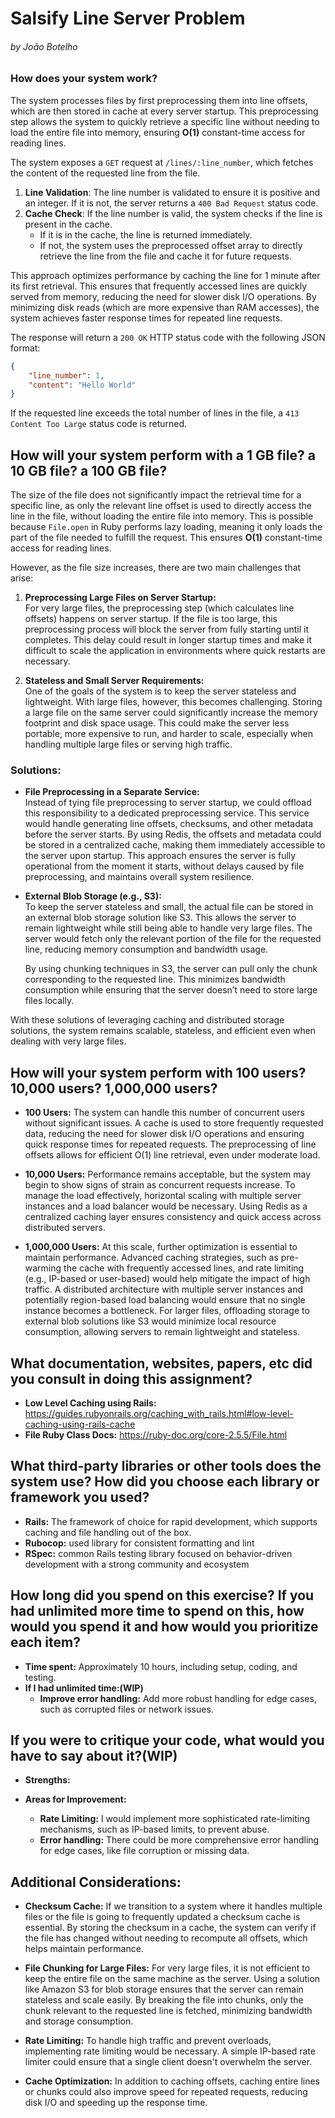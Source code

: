 # Salsify Line Server Problem
###### by João Botelho

### How does your system work?

The system processes files by first preprocessing them into line offsets, which are then stored in cache at every server startup. This preprocessing step allows the system to quickly retrieve a specific line without needing to load the entire file into memory, ensuring **O(1)** constant-time access for reading lines.

The system exposes a `GET` request at `/lines/:line_number`, which fetches the content of the requested line from the file. 

1. **Line Validation**: The line number is validated to ensure it is positive and an integer. If it is not, the server returns a `400 Bad Request` status code.
2. **Cache Check**: If the line number is valid, the system checks if the line is present in the cache. 
   - If it is in the cache, the line is returned immediately.
   - If not, the system uses the preprocessed offset array to directly retrieve the line from the file and cache it for future requests.

This approach optimizes performance by caching the line for 1 minute after its first retrieval. This ensures that frequently accessed lines are quickly served from memory, reducing the need for slower disk I/O operations. By minimizing disk reads (which are more expensive than RAM accesses), the system achieves faster response times for repeated line requests.

The response will return a `200 OK` HTTP status code with the following JSON format:

```json
{
    "line_number": 1,
    "content": "Hello World"
}
```

If the requested line exceeds the total number of lines in the file, a `413 Content Too Large` status code is returned.

## How will your system perform with a 1 GB file? a 10 GB file? a 100 GB file?

The size of the file does not significantly impact the retrieval time for a specific line, as only the relevant line offset is used to directly access the line in the file, without loading the entire file into memory. This is possible because `File.open` in Ruby performs lazy loading, meaning it only loads the part of the file needed to fulfill the request. This ensures **O(1)** constant-time access for reading lines.

However, as the file size increases, there are two main challenges that arise:

1. **Preprocessing Large Files on Server Startup:**  
   For very large files, the preprocessing step (which calculates line offsets) happens on server startup. If the file is too large, this preprocessing process will block the server from fully starting until it completes. This delay could result in longer startup times and make it difficult to scale the application in environments where quick restarts are necessary.

2. **Stateless and Small Server Requirements:**  
   One of the goals of the system is to keep the server stateless and lightweight. With large files, however, this becomes challenging. Storing a large file on the same server could significantly increase the memory footprint and disk space usage. This could make the server less portable, more expensive to run, and harder to scale, especially when handling multiple large files or serving high traffic.

### Solutions:
- **File Preprocessing in a Separate Service:**  
  Instead of tying file preprocessing to server startup, we could offload this responsibility to a dedicated preprocessing service. This service would handle generating line offsets, checksums, and other metadata before the server starts. By using Redis, the offsets and metadata could be stored in a centralized cache, making them immediately accessible to the server upon startup. This approach ensures the server is fully operational from the moment it starts, without delays caused by file preprocessing, and maintains overall system resilience.

- **External Blob Storage (e.g., S3):**  
  To keep the server stateless and small, the actual file can be stored in an external blob storage solution like S3. This allows the server to remain lightweight while still being able to handle very large files. The server would fetch only the relevant portion of the file for the requested line, reducing memory consumption and bandwidth usage.  

  By using chunking techniques in S3, the server can pull only the chunk corresponding to the requested line. This minimizes bandwidth consumption while ensuring that the server doesn’t need to store large files locally.

With these solutions of leveraging caching and distributed storage solutions, the system remains scalable, stateless, and efficient even when dealing with very large files.

## How will your system perform with 100 users? 10,000 users? 1,000,000 users?

- **100 Users:**  The system can handle this number of concurrent users without significant issues. A cache is used to store frequently requested data, reducing the need for slower disk I/O operations and ensuring quick response times for repeated requests. The preprocessing of line offsets allows for efficient O(1) line retrieval, even under moderate load.

- **10,000 Users:** Performance remains acceptable, but the system may begin to show signs of strain as concurrent requests increase. To manage the load effectively, horizontal scaling with multiple server instances and a load balancer would be necessary. Using Redis as a centralized caching layer ensures consistency and quick access across distributed servers.

- **1,000,000 Users:** At this scale, further optimization is essential to maintain performance. Advanced caching strategies, such as pre-warming the cache with frequently accessed lines, and rate limiting (e.g., IP-based or user-based) would help mitigate the impact of high traffic. A distributed architecture with multiple server instances and potentially region-based load balancing would ensure that no single instance becomes a bottleneck. For larger files, offloading storage to external blob solutions like S3 would minimize local resource consumption, allowing servers to remain lightweight and stateless.


## What documentation, websites, papers, etc did you consult in doing this assignment?

- **Low Level Caching using Rails:** https://guides.rubyonrails.org/caching_with_rails.html#low-level-caching-using-rails-cache
- **File Ruby Class Docs:** https://ruby-doc.org/core-2.5.5/File.html

## What third-party libraries or other tools does the system use? How did you choose each library or framework you used?

- **Rails:** The framework of choice for rapid development, which supports caching and file handling out of the box.
- **Rubocop:** used library for consistent formatting and lint
- **RSpec:** common Rails testing library focused on behavior-driven development with a strong community and ecosystem

## How long did you spend on this exercise? If you had unlimited more time to spend on this, how would you spend it and how would you prioritize each item?

- **Time spent:** Approximately 10 hours, including setup, coding, and testing.
- **If I had unlimited time:(WIP)**
  - **Improve error handling:** Add more robust handling for edge cases, such as corrupted files or network issues.


## If you were to critique your code, what would you have to say about it?(WIP)

- **Strengths:**

- **Areas for Improvement:**
  - **Rate Limiting:** I would implement more sophisticated rate-limiting mechanisms, such as IP-based limits, to prevent abuse.
  - **Error handling:** There could be more comprehensive error handling for edge cases, like file corruption or missing data.

## Additional Considerations:

- **Checksum Cache:** If we transition to a system where it handles multiple files or the file is going to frequently updated a checksum cache is essential. By storing the checksum in a cache, the system can verify if the file has changed without needing to recompute all offsets, which helps maintain performance.
  
- **File Chunking for Large Files:** For very large files, it is not efficient to keep the entire file on the same machine as the server. Using a solution like Amazon S3 for blob storage ensures that the server can remain stateless and scale easily. By breaking the file into chunks, only the chunk relevant to the requested line is fetched, minimizing bandwidth and storage consumption.

- **Rate Limiting:** To handle high traffic and prevent overloads, implementing rate limiting would be necessary. A simple IP-based rate limiter could ensure that a single client doesn't overwhelm the server.

- **Cache Optimization:** In addition to caching offsets, caching entire lines or chunks could also improve speed for repeated requests, reducing disk I/O and speeding up the response time.

